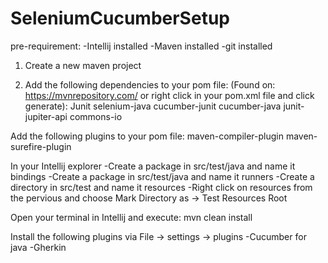 # SeleniumCucumberSetup

pre-requirement: 
    -Intellij installed 
    -Maven installed 
    -git installed

1. Create a new maven project

2. Add the following dependencies to your pom file:
   (Found on: https://mvnrepository.com/ or right click in your pom.xml file and click generate):
   Junit selenium-java cucumber-junit cucumber-java junit-jupiter-api commons-io

Add the following plugins to your pom file: maven-compiler-plugin maven-surefire-plugin

In your Intellij explorer -Create a package in src/test/java and name it bindings -Create a package in src/test/java and name it runners -Create a directory in src/test and name it resources -Right click on resources from the pervious and choose Mark Directory as -> Test Resources Root

Open your terminal in Intellij and execute: mvn clean install

Install the following plugins via File -> settings -> plugins -Cucumber for java -Gherkin